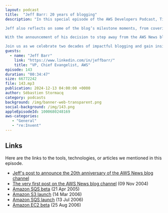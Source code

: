 ```yaml
---
layout: podcast
title:  "Jeff Barr: 20 years of blogging"
description: "In this special episode of the AWS Developers Podcast, Tiffany and Seb sit down with Jeff Barr, VP and Chief Evangelist at AWS, to celebrate 20 incredible years of the AWS News blog. Jeff shares the origin story of the blog, the values that shaped its growth, and his unique approach to making technical concepts accessible to developers worldwide.

Jeff also reflects on some of the blog’s milestone moments, from covering the beta release of Amazon SQS in 2004 to the launches of Amazon S3 and EC2 in 2006.

With the announcement of his decision to step away from the AWS News blog to focus on deep-dive development activities, Jeff opens up about what’s next for him and his passion for technology.

Join us as we celebrate two decades of impactful blogging and gain insights into Jeff’s remarkable journey at AWS."
guests:
  - name: "Jeff Barr"
    link: "https://www.linkedin.com/in/jeffbarr/"
    title: "VP, Chief Evangelist, AWS"
episode: 143
duration: "00:34:47" 
size: 66772242
file: 143.mp3	
publication: 2024-12-13 04:00:00 +0000
author: Sébastien Stormacq
category: podcasts
background: /img/banner-web-transparent.png
social-background: /img/143.png
appleEpisodeId: 1000680248169
aws-categories: 
   - "General"
   - "re:Invent"
---
```


## Links

Here are the links to the tools, technologies, or articles we mentioned in this episode.

- [Jeff's post to announce the 20th anniversary of the AWS News blog channel](https://www.linkedin.com/feed/update/urn:li:activity:7261779180458000384/)
- [The very first post on the AWS News blog channel](https://aws.amazon.com/blogs/aws/welcome/) (09 Nov 2004)
- [Amazon SQS beta](https://aws.amazon.com/blogs/aws/simple_queue_se/) (21 Apr 2005)
- [Amazon S3 launch](https://aws.amazon.com/blogs/aws/amazon_s3/) (14 Mar 2006)
- [Amazon SQS launch](https://aws.amazon.com/blogs/aws/amazon_simple_q/) (13 Jul 2006)
- [Amazon EC2 beta](https://aws.amazon.com/blogs/aws/amazon_ec2_beta/) (25 Aug 2006)
